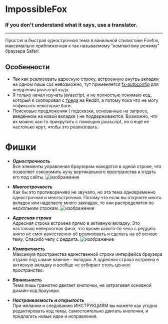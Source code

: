 # ImpossibleFox

### If you don't understand what it says, use a translator.

--------

Простая и быстрая однострочная тема в ванильной стилистике Firefox, максимально приближенная к так называемому "компактому режиму" браузера Safari



## Особенности
 - Так как реализовать адресную строку, встроенную внутрь вкладки на одном лишь css невозможно, тут применяется [fx-autoconfig](https://github.com/MrOtherGuy/fx-autoconfig) для внедрения javascript кода.
 - Я только начал изучать javascript, и не полностью понимаю код, который я скопировал с [треда](https://www.reddit.com/r/FirefoxCSS/comments/nv1lb6/url_on_the_tab_like_the_new_safari/) на Reddit, а потому пока что не могу пофиксить некоторые баги.
 - Поисковые предложения ( подсказки, основанные на запросе, введённом на новой вкладке ) не поддерживаются. Возможно, что их можно как-то прикрутить с помощью javascript, но я ещё не настолько крут, чтобы это реализовать.



# Фишки
- ***Однострочность***  
   Все элементы управления браузером находятся в одной строке, что позволяет сэкономить кучу вертикального пространства и отдать его под сайты.
 ![изображение](https://github.com/Naezr/ImpossibleFox/assets/95460152/7edee538-caad-4d96-bf42-9f0f3b99a161)

- ***Многострочность***  
   Как бы это противоречиво не звучало, но эта тема одновременно однострочная и многострочная. Потому что если вы откроете много вкладок или наделаете много закладок, то они распределятся по нескольким строкам.
  ![изображение](https://github.com/Naezr/ImpossibleFox/assets/95460152/e9ee5ae0-2af2-4de0-9ff6-c252feb11e14)

- ***Адресная строка***  
   Адресная строка встроена прямо в активную вкладку. Это настолько невероятная фича, что кроме какого-то чела с реддита никто не смог качественно её реализовать и сделать на её основе тему. Спасибо челу с реддита.
![изображение](https://github.com/Naezr/ImpossibleFox/assets/95460152/7e92e8ad-83d1-41e4-99f9-1c24b9da7c75)

- ***Компактность***  
   Максимум пространства единственной строки интерфейса браузера отдано под самое важное - вкладки. А адресная строка встроена в активную вкладку и вообще не отбирает столь ценное пространство.

- ***Ванильность***  
   Тема лишь грамотно двигает кнопочки, не затрагивая основной дизайн-код браузера.

- ***Настраиваемость и открытость***  
   При желании и следованию ИНСТРУКЦИЯМ вы можете как угодно редактировать код темы, самостоятельно двигать кнопочки, и предлагать новые идеи и исправления.
